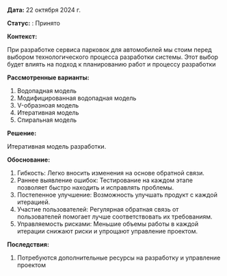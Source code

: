 **Дата:** 22 октября 2024 г.

**Статус:** : Принято

**Контекст:**

При разработке сервиса парковок для автомобилей мы стоим перед выбором технологического процесса разработки системы. Этот выбор будет влиять на подход к планированию работ и процессу разработки

**Рассмотренные варианты:**

1. Водопадная модель
2. Модифицированная водопадная модель
3. V-образноая модель
4. Итеративная модель
5. Спиральная модель

**Решение:**

Итеративная модель разработки.

**Обоснование:**


1. Гибкость: Легко вносить изменения на основе обратной связи.
2. Раннее выявление ошибок: Тестирование на каждом этапе позволяет быстро находить и исправлять проблемы.
3. Постепенное улучшение: Возможность улучшать продукт с каждой итерацией.
4. Участие пользователей: Регулярная обратная связь от пользователей помогает лучше соответствовать их требованиям.
5. Управляемость рисками: Меньшие объемы работы в каждой итерации снижают риски и упрощают управление проектом.



**Последствия:**

1. Потребуются дополнительные ресурсы на разработку и управление проектом

